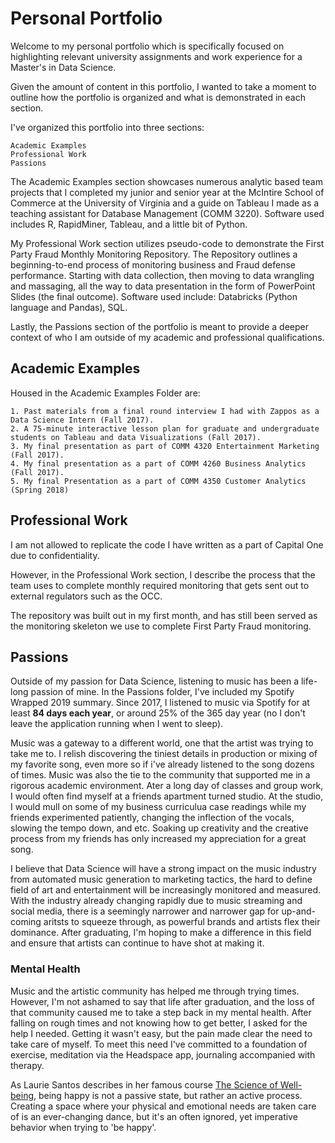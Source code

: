 # Personal Portfolio

Welcome to my personal portfolio which is specifically focused on highlighting relevant university assignments and work experience for a Master's in Data Science.

Given the amount of content in this portfolio, I wanted to take a moment to outline how the portfolio is organized and what is demonstrated in each section.

I've organized this portfolio into three sections:

    Academic Examples
    Professional Work
    Passions

The Academic Examples section showcases numerous analytic based team projects that I completed my junior and senior year at the McIntire School of Commerce at the University of Virginia and a guide on Tableau I made as a teaching assistant for Database Management (COMM 3220).
Software used includes R, RapidMiner, Tableau, and a little bit of Python.

My Professional Work section utilizes pseudo-code to demonstrate the First Party Fraud Monthly Monitoring Repository. The Repository outlines a beginning-to-end process of monitoring business and Fraud defense performance. Starting with data collection, then moving to data wrangling and massaging, all the way to data presentation in the form of PowerPoint Slides (the final outcome). Software used include: Databricks (Python language and Pandas), SQL.

Lastly, the Passions section of the portfolio is meant to provide a deeper context of who I am outside of my academic and professional qualifications. 

## Academic Examples

Housed in the Academic Examples Folder are:

    1. Past materials from a final round interview I had with Zappos as a Data Science Intern (Fall 2017).
    2. A 75-minute interactive lesson plan for graduate and undergraduate students on Tableau and data Visualizations (Fall 2017).
    3. My final presentation as part of COMM 4320 Entertainment Marketing (Fall 2017).
    4. My final presentation as a part of COMM 4260 Business Analytics (Fall 2017).
    5. My final Presentation as a part of COMM 4350 Customer Analytics (Spring 2018)

## Professional Work

I am not allowed to replicate the code I have written as a part of Capital One due to confidentiality. 

However, in the Professional Work section, I describe the process that the team uses to complete monthly required monitoring that gets sent out to external regulators such as the OCC. 

The repository was built out in my first month, and has still been served as the monitoring skeleton we use to complete First Party Fraud monitoring.

## Passions

Outside of my passion for Data Science, listening to music has been a life-long passion of mine. In the Passions folder, I've included my Spotify Wrapped 2019 summary. Since 2017, I listened to music via Spotify for at least **84 days each year**, or around 25% of the 365 day year (no I don't leave the application running when I went to sleep). 

Music was a gateway to a different world, one that the artist was trying to take me to. I relish discovering the tiniest details in production or mixing of my favorite song, even more so if i've already listened to the song dozens of times. Music was also the tie to the community that supported me in a rigorous academic environment. Ater a long day of classes and group work, I would often find myself at a friends apartment turned studio. At the studio, I would mull on some of my business curriculua case readings while my friends experimented patiently, changing the inflection of the vocals, slowing the tempo down, and etc. Soaking up  creativity and the creative process from my friends has only increased my appreciation for a great song. 

I believe that Data Science will have a strong impact on the music industry from automated music generation to marketing tactics, the hard to define field of art and entertainment will be increasingly monitored and measured. With the industry already changing rapidly due to music streaming and social media, there is a seemingly narrower and narrower gap for up-and-coming aritsts to squeeze through, as powerful brands and artists flex their dominance. After graduating, I'm hoping to make a difference in this field and ensure that artists can continue to have shot at making it. 

### Mental Health

Music and the artistic community has helped me through trying times. However, I'm not ashamed to say that life after graduation, and the loss of that community caused me to take a step back in my mental health. After falling on rough times and not knowing how to get better, I asked for the help I needed. Getting it wasn't easy, but the pain made clear the need to take care of myself. To meet this need I've committed to a foundation of exercise, meditation via the Headspace app, journaling accompanied with therapy. 

As Laurie Santos describes in her famous course [The Science of Well-being](https://www.coursera.org/learn/the-science-of-well-being), being happy is not a passive state, but rather an active process. Creating a space where your physical and emotional needs are taken care of is an ever-changing dance, but it's an often ignored, yet imperative behavior when trying to 'be happy'.





